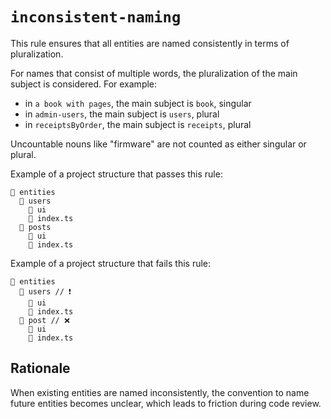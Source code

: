 # `inconsistent-naming`

This rule ensures that all entities are named consistently in terms of pluralization.

For names that consist of multiple words, the pluralization of the main subject is considered. For example:

- in `a book with pages`, the main subject is `book`, singular
- in `admin-users`, the main subject is `users`, plural
- in `receiptsByOrder`, the main subject is `receipts`, plural

Uncountable nouns like "firmware" are not counted as either singular or plural.

Example of a project structure that passes this rule:

```
📂 entities
  📂 users
    📂 ui
    📄 index.ts
  📂 posts
    📂 ui
    📄 index.ts
```

Example of a project structure that fails this rule:

```
📂 entities
  📂 users // ❗️
    📂 ui
    📄 index.ts
  📂 post // ❌
    📂 ui
    📄 index.ts
```

## Rationale

When existing entities are named inconsistently, the convention to name future entities becomes unclear, which leads to friction during code review.
